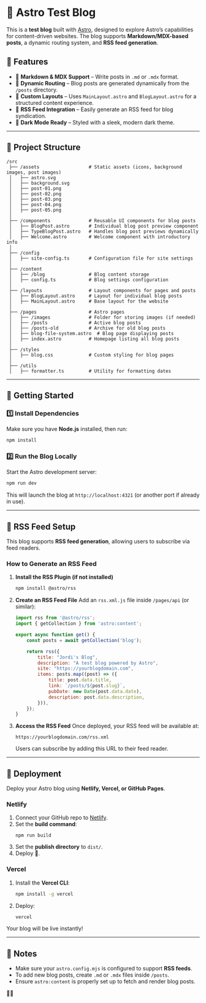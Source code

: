 # 🚀 Astro Test Blog

This is a **test blog** built with [Astro](https://astro.build), designed to explore Astro’s capabilities for content-driven websites. The blog supports **Markdown/MDX-based posts**, a dynamic routing system, and **RSS feed generation**.

## 📌 Features

- 📄 **Markdown & MDX Support** – Write posts in `.md` or `.mdx` format.
- 🔗 **Dynamic Routing** – Blog posts are generated dynamically from the `/posts` directory.
- 🎨 **Custom Layouts** – Uses `MainLayout.astro` and `BlogLayout.astro` for a structured content experience.
- 📱 **RSS Feed Integration** – Easily generate an RSS feed for blog syndication.
- 🌙 **Dark Mode Ready** – Styled with a sleek, modern dark theme.

---

## 💂️ Project Structure

```
/src
 ├── /assets                  # Static assets (icons, background images, post images)
 │   ├── astro.svg
 │   ├── background.svg
 │   ├── post-01.png
 │   ├── post-02.png
 │   ├── post-03.png
 │   ├── post-04.png
 │   ├── post-05.png
 │
 ├── /components              # Reusable UI components for blog posts
 │   ├── BlogPost.astro       # Individual blog post preview component
 │   ├── TypeBlogPost.astro   # Handles blog post previews dynamically
 │   ├── Welcome.astro        # Welcome component with introductory info
 │
 ├── /config
 │   ├── site-config.ts       # Configuration file for site settings
 │
 ├── /content
 │   ├── /blog                # Blog content storage
 │   ├── config.ts            # Blog settings configuration
 │
 ├── /layouts                 # Layout components for pages and posts
 │   ├── BlogLayout.astro     # Layout for individual blog posts
 │   ├── MainLayout.astro     # Base layout for the website
 │
 ├── /pages                   # Astro pages
 │   ├── /images              # Folder for storing images (if needed)
 │   ├── /posts               # Active blog posts
 │   ├── /posts-old           # Archive for old blog posts
 │   ├── blog-file-system.astro  # Blog page displaying posts
 │   ├── index.astro          # Homepage listing all blog posts
 │
 ├── /styles
 │   ├── blog.css             # Custom styling for blog pages
 │
 ├── /utils
 │   ├── formatter.ts         # Utility for formatting dates
```

---

## 🚀 Getting Started

### **1️⃣ Install Dependencies**
Make sure you have **Node.js** installed, then run:

```sh
npm install
```

### **2️⃣ Run the Blog Locally**
Start the Astro development server:

```sh
npm run dev
```

This will launch the blog at `http://localhost:4321` (or another port if already in use).

---

## 📱 RSS Feed Setup

This blog supports **RSS feed generation**, allowing users to subscribe via feed readers.

### **How to Generate an RSS Feed**

1. **Install the RSS Plugin (if not installed)**
   ```sh
   npm install @astro/rss
   ```
   
2. **Create an RSS Feed File**
   Add an `rss.xml.js` file inside `/pages/api` (or similar):

   ```js
   import rss from '@astro/rss';
   import { getCollection } from 'astro:content';

   export async function get() {
       const posts = await getCollection('blog');

       return rss({
           title: "Jordi's Blog",
           description: "A test blog powered by Astro",
           site: "https://yourblogdomain.com",
           items: posts.map((post) => ({
               title: post.data.title,
               link: `/posts/${post.slug}`,
               pubDate: new Date(post.data.date),
               description: post.data.description,
           })),
       });
   }
   ```

3. **Access the RSS Feed**
   Once deployed, your RSS feed will be available at:

   ```
   https://yourblogdomain.com/rss.xml
   ```

   Users can subscribe by adding this URL to their feed reader.

---

## 💯 Deployment

Deploy your Astro blog using **Netlify, Vercel, or GitHub Pages**.

### **Netlify**
1. Connect your GitHub repo to [Netlify](https://app.netlify.com/).
2. Set the **build command**:  
   ```
   npm run build
   ```
3. Set the **publish directory** to `dist/`.
4. Deploy 🚀.

### **Vercel**
1. Install the **Vercel CLI**:
   ```sh
   npm install -g vercel
   ```
2. Deploy:
   ```sh
   vercel
   ```

Your blog will be live instantly!

---

## 📝 Notes
- Make sure your `astro.config.mjs` is configured to support **RSS feeds**.
- To add new blog posts, create `.md` or `.mdx` files inside `/posts`.
- Ensure `astro:content` is properly set up to fetch and render blog posts.

🚀✨
